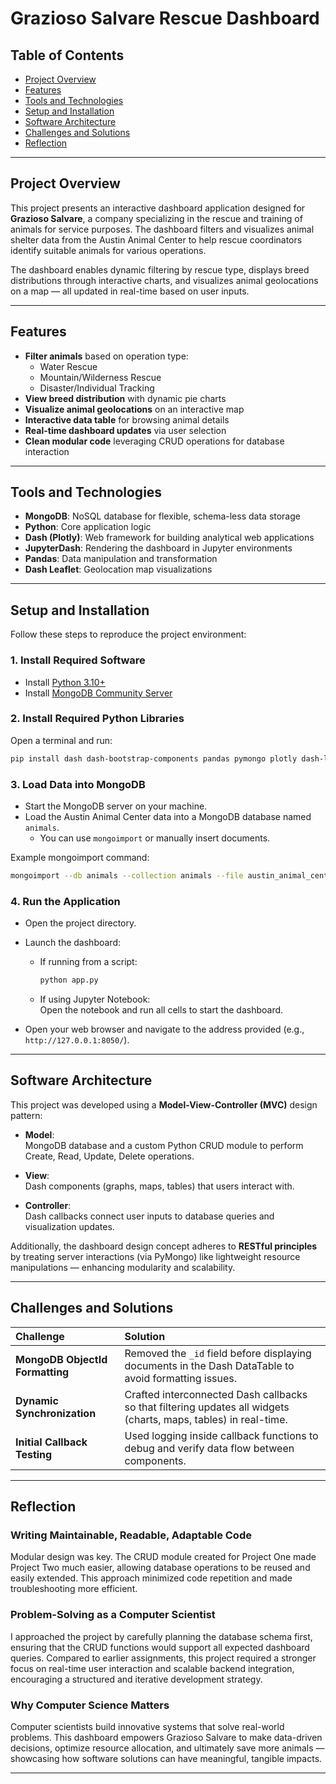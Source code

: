 # Grazioso Salvare Rescue Dashboard

## Table of Contents
- [Project Overview](#project-overview)
- [Features](#features)
- [Tools and Technologies](#tools-and-technologies)
- [Setup and Installation](#setup-and-installation)
- [Software Architecture](#software-architecture)
- [Challenges and Solutions](#challenges-and-solutions)
- [Reflection](#reflection)

---

## Project Overview
This project presents an interactive dashboard application designed for **Grazioso Salvare**, a company specializing in the rescue and training of animals for service purposes. The dashboard filters and visualizes animal shelter data from the Austin Animal Center to help rescue coordinators identify suitable animals for various operations.

The dashboard enables dynamic filtering by rescue type, displays breed distributions through interactive charts, and visualizes animal geolocations on a map — all updated in real-time based on user inputs.

---

## Features
- **Filter animals** based on operation type:
  - Water Rescue
  - Mountain/Wilderness Rescue
  - Disaster/Individual Tracking
- **View breed distribution** with dynamic pie charts
- **Visualize animal geolocations** on an interactive map
- **Interactive data table** for browsing animal details
- **Real-time dashboard updates** via user selection
- **Clean modular code** leveraging CRUD operations for database interaction

---

## Tools and Technologies
- **MongoDB**: NoSQL database for flexible, schema-less data storage
- **Python**: Core application logic
- **Dash (Plotly)**: Web framework for building analytical web applications
- **JupyterDash**: Rendering the dashboard in Jupyter environments
- **Pandas**: Data manipulation and transformation
- **Dash Leaflet**: Geolocation map visualizations

---

## Setup and Installation

Follow these steps to reproduce the project environment:

### 1. Install Required Software
- Install [Python 3.10+](https://www.python.org/)
- Install [MongoDB Community Server](https://www.mongodb.com/try/download/community)

### 2. Install Required Python Libraries
Open a terminal and run:

```bash
pip install dash dash-bootstrap-components pandas pymongo plotly dash-leaflet
```

### 3. Load Data into MongoDB
- Start the MongoDB server on your machine.
- Load the Austin Animal Center data into a MongoDB database named `animals`.
  - You can use `mongoimport` or manually insert documents.

Example mongoimport command:
```bash
mongoimport --db animals --collection animals --file austin_animal_center.json --jsonArray
```

### 4. Run the Application
- Open the project directory.
- Launch the dashboard:
  - If running from a script:  
    ```bash
    python app.py
    ```
  - If using Jupyter Notebook:  
    Open the notebook and run all cells to start the dashboard.

- Open your web browser and navigate to the address provided (e.g., `http://127.0.0.1:8050/`).

---

## Software Architecture

This project was developed using a **Model-View-Controller (MVC)** design pattern:

- **Model**:  
  MongoDB database and a custom Python CRUD module to perform Create, Read, Update, Delete operations.
  
- **View**:  
  Dash components (graphs, maps, tables) that users interact with.

- **Controller**:  
  Dash callbacks connect user inputs to database queries and visualization updates.

Additionally, the dashboard design concept adheres to **RESTful principles** by treating server interactions (via PyMongo) like lightweight resource manipulations — enhancing modularity and scalability.

---

## Challenges and Solutions

| Challenge | Solution |
|:---------|:---------|
| **MongoDB ObjectId Formatting** | Removed the `_id` field before displaying documents in the Dash DataTable to avoid formatting issues. |
| **Dynamic Synchronization** | Crafted interconnected Dash callbacks so that filtering updates all widgets (charts, maps, tables) in real-time. |
| **Initial Callback Testing** | Used logging inside callback functions to debug and verify data flow between components. |

---

## Reflection

### Writing Maintainable, Readable, Adaptable Code
Modular design was key. The CRUD module created for Project One made Project Two much easier, allowing database operations to be reused and easily extended. This approach minimized code repetition and made troubleshooting more efficient.

### Problem-Solving as a Computer Scientist
I approached the project by carefully planning the database schema first, ensuring that the CRUD functions would support all expected dashboard queries. Compared to earlier assignments, this project required a stronger focus on real-time user interaction and scalable backend integration, encouraging a structured and iterative development strategy.

### Why Computer Science Matters
Computer scientists build innovative systems that solve real-world problems. This dashboard empowers Grazioso Salvare to make data-driven decisions, optimize resource allocation, and ultimately save more animals — showcasing how software solutions can have meaningful, tangible impacts.

---
